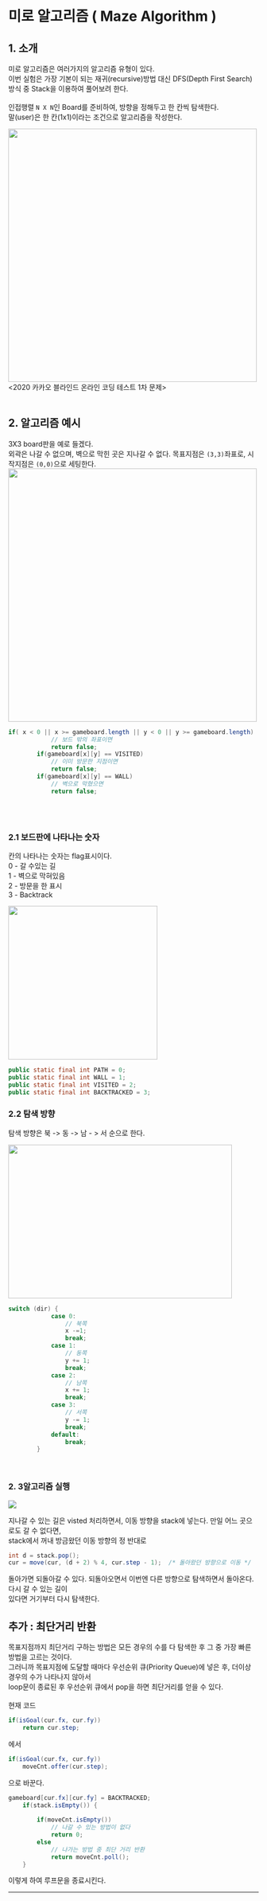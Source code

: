 # 미로 알고리즘 ( Maze Algorithm )

## 1. 소개
미로 알고리즘은 여러가지의 알고리즘 유형이 있다. <br>
이번 실험은 가장 기본이 되는 재귀(recursive)방법 대신 DFS(Depth First Search)방식 중 Stack을 이용하여 풀어보려 한다. <br>
<br>
인접행렬 `N X N`인 Board를 준비하여, 방향을 정해두고 한 칸씩 탐색한다.  <br>
말(user)은 한 칸(1x1)이라는 조건으로 알고리즘을 작성한다.

<img src="/png/png_2.png" width="500" height="509"></img><br>
 <2020 카카오 블라인드 온라인 코딩 테스트 1차 문제>
<br><br>

## 2. 알고리즘 예시
3X3 board판을 예로 들겠다. <br>
외곽은 나갈 수 없으며, 벽으로 막힌 곳은 지나갈 수 없다. 목표지점은 `(3,3)`좌표로, 시작지점은 `(0,0)`으로 세팅한다.<br>
<img src="/png/png_3.png" width="500" height="509"></img>

```java
if( x < 0 || x >= gameboard.length || y < 0 || y >= gameboard.length)
			// 보드 밖의 좌표이면
			return false;		
		if(gameboard[x][y] == VISITED)
			// 이미 방문한 지점이면
			return false;		
		if(gameboard[x][y] == WALL)
			// 벽으로 막혔으면
			return false;
```   
<br><br>

### 2.1 보드판에 나타나는 숫자

칸의 나타나는 숫자는 flag표시이다.<br>
0 - 갈 수있는 길<br>
1 - 벽으로 막혀있음<br>
2 - 방문을 한 표시<br>
3 - Backtrack<br>

<img src="/png/png_4.png" width="300" height="309"></img>

```java
public static final int PATH = 0;
public static final int WALL = 1;
public static final int VISITED = 2;
public static final int BACKTRACKED = 3;
```

### 2.2 탐색 방향

탐색 방향은 북 -> 동 -> 남 - > 서 순으로 한다.

<img src="/png/png_5.png" width="450" height="309"></img>

```java
switch (dir) {
			case 0:
				// 북쪽
				x -=1;
				break;
			case 1:
				// 동쪽
				y += 1;
				break;
			case 2:
				// 남쪽
				x += 1;
				break;
			case 3:
				// 서쪽
				y -= 1;
				break;
			default:
				break;
		}
```
<br>

### 2. 3알고리즘 실행

<img src="/png/gif_1.gif" ></img>

지나갈 수 있는 길은 visted 처리하면서, 이동 방향을 stack에 넣는다. 만일 어느 곳으로도 갈 수 없다면, <br>
stack에서 꺼내 방금왔던 이동 방향의 정 반대로

```java
int d = stack.pop();
cur = move(cur, (d + 2) % 4, cur.step - 1);  /* 돌아왔던 방향으로 이동 */
```

돌아가면 되돌아갈 수 있다.  되돌아오면서 이번엔 다른 방향으로 탐색하면서 돌아온다. 다시 갈 수 있는 길이 <br>
있다면 거기부터 다시 탐색한다.


## 추가 : 최단거리 반환

목표지점까지 최단거리 구하는 방법은 모든 경우의 수를 다 탐색한 후 그 중 가장 빠른 방법을 고르는 것이다.<br>
그러니까 목표지점에 도달할 때마다 우선순위 큐(Priority Queue)에 넣은 후, 더이상 경우의 수가 나타나지 않아서<br>
loop문이 종료된 후 우선순위 큐에서 pop을 하면 최단거리를 얻을 수 있다.
<br><br>
현재 코드

```java
if(isGoal(cur.fx, cur.fy)) 
	return cur.step;
```

에서 

```java
if(isGoal(cur.fx, cur.fy)) 
	moveCnt.offer(cur.step);
```

으로 바꾼다.

```java
gameboard[cur.fx][cur.fy] = BACKTRACKED;
	if(stack.isEmpty()) {
					
		if(moveCnt.isEmpty())
			// 나갈 수 있는 방법이 없다
			return 0;
		else
			// 나가는 방법 중 최단 거리 반환
			return moveCnt.poll();
	}
```
이렇게 하여 루프문을 종료시킨다.



---------------------------------


<br><br>
